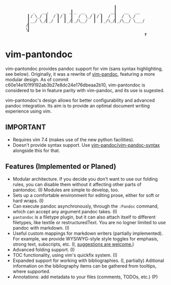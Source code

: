 ~~~
	                                            ▎
	        _   __,   _  _  _▎_  __   _  _    __▎   __   __ 
	      ▎/ \_/  ▎  / ▎/ ▎  ▎  /  \_/ ▎/ ▎  /  ▎  /  \_/
	      ▎__/ \_/▎_/  ▎  ▎_/▎_/\__/   ▎  ▎_/\_/▎_/\__/ \___/
	     /▎ 
	     \▎ 
	                                                         ❡ 
~~~

vim-pantondoc
=============

vim-pantondoc provides pandoc support for vim (sans syntax highlighting, see
below). Originally, it was a rewrite of
[vim-pandoc](http://github.com/vim-pandoc/vim-pandoc), featuring a more modular
design. As of commit c60e14e101f9192ab3b27e8dc24e176dbeaa2b10, vim-pantondoc is
considered to be in feature parity with vim-pandoc, and its use is sugested.

vim-pantondoc's design allows for better configurability and advanced pandoc
integration. Its aim is to provide an optimal document writing experience using
vim.

## IMPORTANT

* Requires vim 7.4 (makes use of the new python facilities).
* Doesn't provide syntax support. Use
[vim-pandoc/vim-pandoc-syntax](https://github.com/vim-pandoc/vim-pandoc-syntax)
alongside this for that.


## Features (Implemented or Planed)

* Modular architecture. If you decide you don't want to use our folding rules,
  you can disable them without it affecting other parts of pantondoc. (I)
  Modules are simple to develop, too.
* Sets up a comfortable environment for editing prose, either for soft or hard
  wraps. (I)
* Can execute pandoc asynchronously, through the `:Pandoc` command, which can
  accept any argument pandoc takes. (I)
* `pantondoc` is a filetype plugin, but it can also attach itself to different
  filetypes, like textile or restructuredText. You are no logner limited to use
  pandoc with markdown. (I)
* Useful custom mappings for markdown writers (partially implemented). For
  example, we provide WYSIWYG-style style toggles for emphasis, strong text,
  subscripts, etc. (I, [suggestions are
  welcome.](https://github.com/vim-pandoc/vim-pantondoc/issues/2))
* Advanced folding support. (I)
* TOC functionality, using vim's quickfix system. (I)
* Expanded support for working with bibliographies. (I, partially) Aditional
  information on the bibliography items can be gathered from tooltips, where
  supported.
* Annotations: add metadata to your files (comments, TODOs, etc.) (P)
